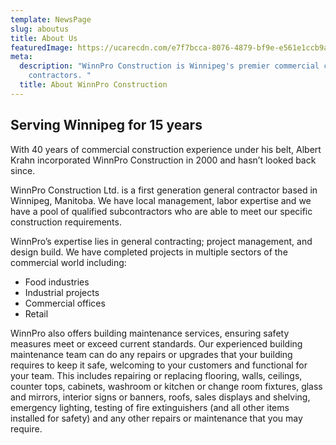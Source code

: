 ```yaml
---
template: NewsPage
slug: aboutus
title: About Us
featuredImage: https://ucarecdn.com/e7f7bcca-8076-4879-bf9e-e561e1ccb9af/
meta:
  description: "WinnPro Construction is Winnipeg's premier commercial construction
    contractors. "
  title: About WinnPro Construction
---
```

## Serving Winnipeg for 15 years

With 40 years of commercial construction experience under his belt, Albert Krahn incorporated WinnPro Construction in 2000 and hasn’t looked back since.

WinnPro Construction Ltd. is a first generation general contractor based in Winnipeg, Manitoba. We have local management, labor expertise and we have a pool of qualified subcontractors who are able to meet our specific construction requirements.

WinnPro’s expertise lies in general contracting; project management, and design build. We have completed projects in multiple sectors of the commercial world including:

* Food industries
* Industrial projects
* Commercial offices
* Retail

WinnPro also offers building maintenance services, ensuring safety measures meet or exceed current standards. Our experienced building maintenance team can do any repairs or upgrades that your building requires to keep it safe, welcoming to your customers and functional for your team. This includes repairing or replacing flooring, walls, ceilings, counter tops, cabinets, washroom or kitchen or change room fixtures, glass and mirrors, interior signs or banners, roofs, sales displays and shelving, emergency lighting, testing of fire extinguishers (and all other items installed for safety) and any other repairs or maintenance that you may require.